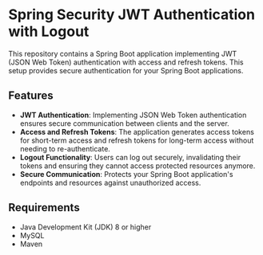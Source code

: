 # Spring Security JWT Authentication with Logout

This repository contains a Spring Boot application implementing JWT (JSON Web Token) authentication with access and refresh tokens. This setup provides secure authentication for your Spring Boot applications.

## Features

- **JWT Authentication**: Implementing JSON Web Token authentication ensures secure communication between clients and the server.
- **Access and Refresh Tokens**: The application generates access tokens for short-term access and refresh tokens for long-term access without needing to re-authenticate.
- **Logout Functionality**: Users can log out securely, invalidating their tokens and ensuring they cannot access protected resources anymore.
- **Secure Communication**: Protects your Spring Boot application's endpoints and resources against unauthorized access.

## Requirements

- Java Development Kit (JDK) 8 or higher
- MySQL
- Maven
